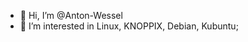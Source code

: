 - 👋 Hi, I’m @Anton-Wessel
- 👀 I’m interested in Linux, KNOPPIX, Debian, Kubuntu;
<!---
Anton-Wessel/Anton-Wessel is a ✨ special ✨ repository because its `README.md` (this file) appears on your GitHub profile.
You can click the Preview link to take a look at your changes.
--->

